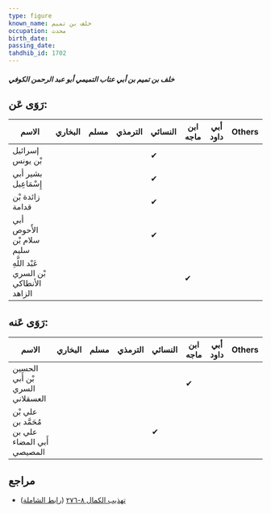 ```yaml
---
type: figure
known_name: خلف بن تميم
occupation: محدث
birth_date:
passing_date:
tahdhib_id: 1702
---
```

##### خلف بن تميم بن أبي عتاب التميمي أبو عبد الرحمن الكوفي

## رَوَى عَن:
| الاسم                                   | البخاري | مسلم | الترمذي | النسائي | ابن ماجه | أبي داود | Others |
| --------------------------------------- | ------- | ---- | ------- | ------- | -------- | -------- | ------ |
| إسرائيل بْن يونس                        |         |      |         | ✔       |          |          |        |
| بشير أبي إِسْمَاعِيل                    |         |      |         | ✔       |          |          |        |
| زائدة بْن قدامة                         |         |      |         | ✔       |          |          |        |
| أبي الأَحوص سلام بْن سليم               |         |      |         | ✔       |          |          |        |
| عَبْد اللَّهِ بْن السري الأنطاكي الزاهد |         |      |         |         | ✔        |          |        |
## رَوَى عَنه:
| الاسم                                          | البخاري | مسلم | الترمذي | النسائي | ابن ماجه | أبي داود | Others |
| ---------------------------------------------- | ------- | ---- | ------- | ------- | -------- | -------- | ------ |
| الحسين بْن أَبي السري العسقلاني                |         |      |         |         | ✔        |          |        |
| علي بْن مُحَمَّد بن علي بن أَبي المضاء المصيصي |         |      |         | ✔       |          |          |        |
## مراجع
- [تهذيب الكمال ٨-٢٧٦](obsidian://open?vault=Tahdhib-al-Kamal&file=Figures/١٧٠٢-خلف%20بن%20تميم%20بن%20أبي%20عتاب%20التميمي%20أبو%20عبد%20الرحمن%20الكوفي) ([رابط الشاملة](https://shamela.ws/book/3722/3987))